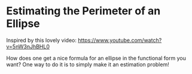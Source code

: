 # Estimating the Perimeter of an Ellipse

Inspired by this lovely video: https://www.youtube.com/watch?v=5nW3nJhBHL0

How does one get a nice formula for an ellipse in the functional form you want? One way to do it is to simply make it an estimation problem!
